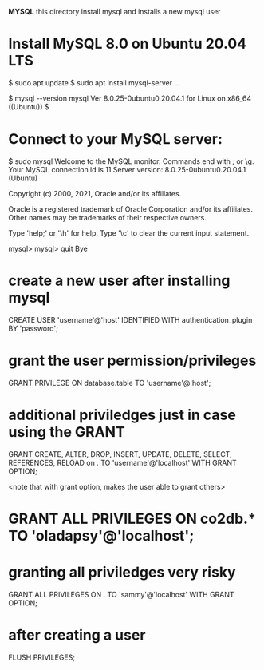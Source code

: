 **MYSQL** this directory install mysql and installs a new mysql user
# Install MySQL 8.0 on Ubuntu 20.04 LTS
$ sudo apt update
$ sudo apt install mysql-server
...

$ mysql --version
mysql  Ver 8.0.25-0ubuntu0.20.04.1 for Linux on x86_64 ((Ubuntu))
$

# Connect to your MySQL server:

$ sudo mysql
Welcome to the MySQL monitor.  Commands end with ; or \g.
Your MySQL connection id is 11
Server version: 8.0.25-0ubuntu0.20.04.1 (Ubuntu)

Copyright (c) 2000, 2021, Oracle and/or its affiliates.

Oracle is a registered trademark of Oracle Corporation and/or its
affiliates. Other names may be trademarks of their respective
owners.

Type 'help;' or '\h' for help. Type '\c' to clear the current input statement.

mysql>
mysql> quit
Bye

# create a new user after installing mysql
CREATE USER 'username'@'host' IDENTIFIED WITH authentication_plugin BY 'password';

# grant the user permission/privileges
GRANT PRIVILEGE ON database.table TO 'username'@'host';

# additional priviledges just in case using the GRANT
GRANT CREATE, ALTER, DROP, INSERT, UPDATE, DELETE, SELECT, REFERENCES, RELOAD on *.* TO 'username'@'localhost' WITH GRANT OPTION;

<note that with grant option, makes the user able to grant others>

# GRANT ALL PRIVILEGES ON co2db.* TO 'oladapsy'@'localhost';

# granting all priviledges very risky
GRANT ALL PRIVILEGES ON *.* TO 'sammy'@'localhost' WITH GRANT OPTION;

# after creating a user
FLUSH PRIVILEGES;

<note needed for it to take effect>
<more https://www.digitalocean.com/community/tutorials/how-to-create-a-new-user-and-grant-permissions-in-mysql>


